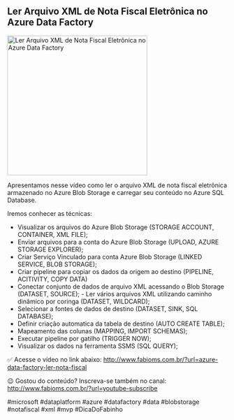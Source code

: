 ## Ler Arquivo XML de Nota Fiscal Eletrônica no Azure Data Factory

<img src="https://fabioms.com.br//uploads/youtube/eNCwKQRIzY4.png" alt="Ler Arquivo XML de Nota Fiscal Eletrônica no Azure Data Factory" title="Azure Data Factory" width="320"/>

Apresentamos nesse vídeo como ler o arquivo XML de nota fiscal eletrônica armazenado no Azure Blob Storage e carregar seu conteúdo no Azure SQL Database.

Iremos conhecer as técnicas:
- Visualizar os arquivos do Azure Blob Storage (STORAGE ACCOUNT, CONTAINER, XML FILE);
- Enviar arquivos para a conta do Azure Blob Storage (UPLOAD, AZURE STORAGE EXPLORER);
- Criar Serviço Vinculado para conta Azure Blob Storage (LINKED SERVICE, BLOB STORAGE);
- Criar pipeline para copiar os dados da origem ao destino (PIPELINE, ACITIVITY, COPY DATA)
- Conectar conjunto de dados de arquivo XML acessando o Blob Storage (DATASET, SOURCE);
- Ler vários arquivos XML utilizando caminho dinâmico por coringa (DATASET, WILDCARD);
- Selecionar a fontes de dados de destino (DATASET, SINK, SQL DATABASE);
- Definir criação automatica da tabela de destino (AUTO CREATE TABLE);
- Mapeamento das colunas (MAPPING, IMPORT SCHEMAS);
- Executar pipeline por gatilho (TRIGGER NOW);
- Visualizar os dados na ferramenta SSMS (SQL QUERY);

✅ Acesse o vídeo no link abaixo:
http://www.fabioms.com.br/?url=azure-data-factory-ler-nota-fiscal

😉 Gostou do conteúdo? Inscreva-se também no canal:
http://www.fabioms.com.br/?url=youtube-subscribe 

#microsoft #dataplatform #azure #datafactory #data #blobstorage #notafiscal #xml #mvp #DicaDoFabinho